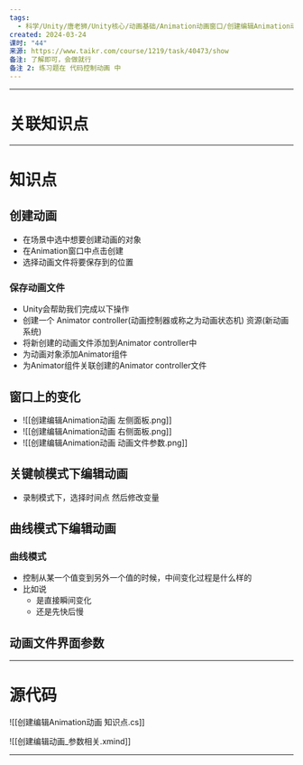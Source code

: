 ```yaml
---
tags:
  - 科学/Unity/唐老狮/Unity核心/动画基础/Animation动画窗口/创建编辑Animation动画
created: 2024-03-24
课时: "44"
来源: https://www.taikr.com/course/1219/task/40473/show
备注: 了解即可，会做就行
备注 2: 练习题在 代码控制动画 中
---
```


---
# 关联知识点



---
# 知识点

## 创建动画

- 在场景中选中想要创建动画的对象
- 在Animation窗口中点击创建
- 选择动画文件将要保存到的位置

### 保存动画文件

- Unity会帮助我们完成以下操作
- 创建一个 Animator controller(动画控制器或称之为动画状态机)  资源(新动画系统)
- 将新创建的动画文件添加到Animator controller中
- 为动画对象添加Animator组件
- 为Animator组件关联创建的Animator controller文件
## 窗口上的变化

- ![[创建编辑Animation动画 左侧面板.png]]
- ![[创建编辑Animation动画 右侧面板.png]]
- ![[创建编辑Animation动画 动画文件参数.png]]

## 关键帧模式下编辑动画

- 录制模式下，选择时间点 然后修改变量
## 曲线模式下编辑动画

### 曲线模式

- 控制从某一个值变到另外一个值的时候，中间变化过程是什么样的
- 比如说
	- 是直接瞬间变化
	- 还是先快后慢
## 动画文件界面参数



---
# 源代码

![[创建编辑Animation动画 知识点.cs]]

![[创建编辑动画_参数相关.xmind]]

---
